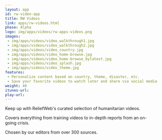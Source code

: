 ```yaml
---
layout: app
id: rw-video-app
title: RW Videos
link: apps/rw-videos.html
phase: Alpha
logo: img/apps/videos/rw-apps-videos.png
images:
 - img/apps/videos/video_walkthrough1.jpg
 - img/apps/videos/video_walkthrough2.jpg
 - img/apps/videos/video_country.jpg
 - img/apps/videos/video_home-browse.jpg
 - img/apps/videos/video_home-browse_bylatest.jpg
 - img/apps/videos/video_splash.jpg
 - img/apps/videos/video_theme.jpg
features:
 - Personalize content based on country, theme, disaster, etc.
 - Save your favorite videos to watch later and share via social media.
weight: 40
itunes-url:
play-url:
---
```


Keep up with ReliefWeb's curated selection of humanitarian videos.

Covers everything from training videos to in-depth reports from an on-going crisis.

Chosen by our editors from over 300 sources.
